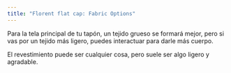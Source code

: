```yaml
---
title: "Florent flat cap: Fabric Options"
---
```


Para la tela principal de tu tapón, un tejido grueso se formará mejor, pero si vas por un tejido más ligero, puedes interactuar para darle más cuerpo.

El revestimiento puede ser cualquier cosa, pero suele ser algo ligero y agradable.
